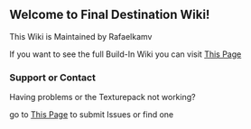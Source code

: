 ## Welcome to Final Destination Wiki!
This Wiki is Maintained by Rafaelkamv

If you want to see the full Build-In Wiki you can visit [This Page](https://github.com/rafaelkamv/Final-Destinaton/wiki)

### Support or Contact

Having problems or the Texturepack not working?

go to [This Page](https://github.com/rafaelkamv/Final-Destinaton/issues) to submit Issues or find one

